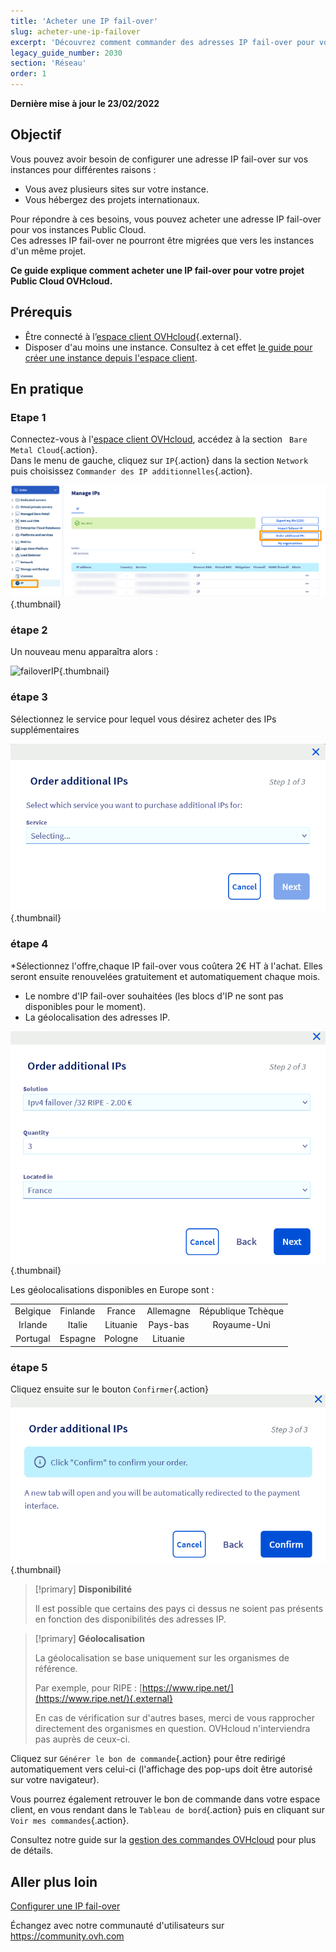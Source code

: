 ```yaml
---
title: 'Acheter une IP fail-over'
slug: acheter-une-ip-failover
excerpt: 'Découvrez comment commander des adresses IP fail-over pour vos instances'
legacy_guide_number: 2030
section: 'Réseau'
order: 1
---
```


**Dernière mise à jour le 23/02/2022**

## Objectif

Vous pouvez avoir besoin de configurer une adresse IP fail-over sur vos instances pour différentes raisons :

- Vous avez plusieurs sites sur votre instance.
- Vous hébergez des projets internationaux.

Pour répondre à ces besoins, vous pouvez acheter une adresse IP fail-over pour vos instances Public Cloud.<br>
Ces adresses IP fail-over ne pourront être migrées que vers les instances d'un même projet.

**Ce guide explique comment acheter une IP fail-over pour votre projet Public Cloud OVHcloud.**

## Prérequis

- Être connecté à l’[espace client OVHcloud](https://www.ovh.com/auth/?action=gotomanager&from=https://www.ovh.com/fr/&ovhSubsidiary=fr){.external}.
- Disposer d'au moins une instance. Consultez à cet effet [le guide pour créer une instance depuis l'espace client](https://docs.ovh.com/fr/public-cloud/premiers-pas-instance-public-cloud/).

## En pratique

### Etape 1

Connectez-vous à l'[espace client OVHcloud](https://www.ovh.com/auth/?action=gotomanager&from=https://www.ovh.com/fr/&ovhSubsidiary=fr), accédez à la section ` Bare Metal Cloud`{.action}.<br>
Dans le menu de gauche, cliquez sur `IP`{.action} dans la section `Network` puis choisissez `Commander des IP additionnelles`{.action}.

![failoverIP](images/buyfailoverip1-2022.png){.thumbnail}

### étape 2

Un nouveau menu apparaîtra alors :

![failoverIP](images/buyfailoverip2-2021.png){.thumbnail}

### étape 3

Sélectionnez le service pour lequel vous désirez acheter des IPs supplémentaires

![failoverIP](images/buyfailoverip-select-service.png){.thumbnail}


### étape 4

*Sélectionnez l'offre,chaque IP fail-over vous coûtera 2€ HT à l'achat. Elles seront ensuite renouvelées gratuitement et automatiquement chaque mois.
* Le nombre d'IP fail-over souhaitées (les blocs d'IP ne sont pas disponibles pour le moment).
* La géolocalisation des adresses IP.

![failoverIP](images/buyfailoverip-SQL.png){.thumbnail}

Les géolocalisations disponibles en Europe sont :

|          |          |          |           |                    |
|:--------:|:--------:|:--------:|:---------:|:------------------:|
| Belgique | Finlande |  France  | Allemagne | République Tchèque |
|  Irlande |  Italie  | Lituanie |  Pays-bas |     Royaume-Uni    |
| Portugal |  Espagne |  Pologne |  Lituanie |                    |

### étape 5

Cliquez ensuite sur le bouton `Confirmer`{.action}
![failoverIP](images/buyfailoverip-confirm.png){.thumbnail}

> [!primary] **Disponibilité**
> 
> Il est possible que certains des pays ci dessus ne soient pas présents en fonction des disponibilités des adresses IP.
> 

> [!primary] **Géolocalisation**
>
> La géolocalisation se base uniquement sur les organismes de référence.
> 
> Par exemple, pour RIPE : [https://www.ripe.net/](https://www.ripe.net/){.external}
>
> En cas de vérification sur d'autres bases, merci de vous rapprocher directement des organismes en question. OVHcloud n'interviendra pas auprès de ceux-ci.

Cliquez sur `Générer le bon de commande`{.action} pour être redirigé automatiquement vers celui-ci (l'affichage des pop-ups doit être autorisé sur votre navigateur).

Vous pourrez également retrouver le bon de commande dans votre espace client, en vous rendant dans le `Tableau de bord`{.action} puis en cliquant sur `Voir mes commandes`{.action}.

Consultez notre guide sur la [gestion des commandes OVHcloud](https://docs.ovh.com/fr/billing/gerer-ses-commandes-ovh/) pour plus de détails.

## Aller plus loin

[Configurer une IP fail-over](https://docs.ovh.com/fr/public-cloud/configurer_une_ip_failover/)

Échangez avec notre communauté d'utilisateurs sur <https://community.ovh.com>
